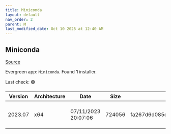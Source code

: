 ```yaml
---
title: Miniconda
layout: default
nav_order: 2
parent: M
last_modified_date: Oct 10 2025 at 12:40 AM
---
```


## Miniconda

[Source](https://docs.conda.io/en/latest/miniconda.html)

Evergreen app: `Miniconda`. Found **1** installer.

Last check: 🟢

| Version | Architecture | Date                | Size   | MD5                              | Sha256                                                           | URI                                                                                                                                                                            |
| ------- | ------------ | ------------------- | ------ | -------------------------------- | ---------------------------------------------------------------- | ------------------------------------------------------------------------------------------------------------------------------------------------------------------------------ |
| 2023.07 | x64          | 07/11/2023 20:07:06 | 724056 | fa267d6d085ee0493e34b7f07d6552a3 | 38a6f11e8f8ebcdbaadd713bb3f3c4ded87c854dc6e2bb8d60df1e2fc2d9f1b5 | [https://repo.anaconda.com/miniconda/Miniconda3-uninstaller-patch-win-64-2023.07-0.exe](https://repo.anaconda.com/miniconda/Miniconda3-uninstaller-patch-win-64-2023.07-0.exe) |

